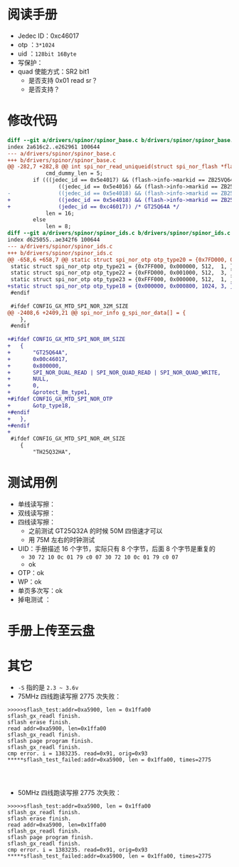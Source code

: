 
# 阅读手册

- Jedec ID：0xc46017
- otp ：`3*1024` 
- uid ：`128bit 16Byte` 
- 写保护：
- quad 使能方式：SR2 bit1
	- 是否支持 0x01 read sr？
	- 是否支持？


# 修改代码
```diff
diff --git a/drivers/spinor/spinor_base.c b/drivers/spinor/spinor_base.c
index 2a616c2..e262961 100644
--- a/drivers/spinor/spinor_base.c
+++ b/drivers/spinor/spinor_base.c
@@ -282,7 +282,8 @@ int spi_nor_read_uniqueid(struct spi_nor_flash *flash, unsigned char *buf, unsig
 			cmd_dummy_len = 5;
 		if (((jedec_id == 0x5e4017) && (flash->info->markid == ZB25VQ64B_C_D)) ||
 				((jedec_id == 0x5e4016) && (flash->info->markid == ZB25VQ32D)) ||
-				((jedec_id == 0x5e4018) && (flash->info->markid == ZB25VQ128D)))
+				((jedec_id == 0x5e4018) && (flash->info->markid == ZB25VQ128D)) ||
+				(jedec_id == 0xc46017)) /* GT25Q64A */
 			len = 16;
 		else
 			len = 8;
diff --git a/drivers/spinor/spinor_ids.c b/drivers/spinor/spinor_ids.c
index d625055..ae342f6 100644
--- a/drivers/spinor/spinor_ids.c
+++ b/drivers/spinor/spinor_ids.c
@@ -658,6 +658,7 @@ static struct spi_nor_otp otp_type20 = {0x7FD000, 0x001000, 512,  3, };
 static struct spi_nor_otp otp_type21 = {0x7FF000, 0x000000, 512,  1, };
 static struct spi_nor_otp otp_type22 = {0xFFD000, 0x001000, 512,  3, };
 static struct spi_nor_otp otp_type23 = {0xFFF000, 0x000000, 512,  1, };
+static struct spi_nor_otp otp_type18 = {0x000000, 0x000800, 1024, 3, };
 #endif
 
 #ifdef CONFIG_GX_MTD_SPI_NOR_32M_SIZE
@@ -2408,6 +2409,21 @@ spi_nor_info g_spi_nor_data[] = {
 	},
 #endif
 
+#ifdef CONFIG_GX_MTD_SPI_NOR_8M_SIZE
+	{
+		"GT25Q64A",
+		0x00c46017,
+		0x800000,
+		SPI_NOR_DUAL_READ | SPI_NOR_QUAD_READ | SPI_NOR_QUAD_WRITE,
+		NULL,
+		0,
+		&protect_8m_type1,
+#ifdef CONFIG_GX_MTD_SPI_NOR_OTP
+		&otp_type18,
+#endif
+	},
+#endif
+
 #ifdef CONFIG_GX_MTD_SPI_NOR_4M_SIZE
 	{
 		"TH25Q32HA",
```



# 测试用例 
- 单线读写擦：
- 双线读写擦：
- 四线读写擦：
	- 之前测试 GT25Q32A 的时候 50M 四倍速才可以
	- 用 75M 左右的时钟测试 
- UID：手册描述 16 个字节，实际只有 8 个字节，后面 8 个字节是重复的
	- `30 72 10 0c 01 79 c0 07 30 72 10 0c 01 79 c0 07`
	- ok
- OTP：ok
- WP：ok
- 单页多次写：ok
- 掉电测试 ：


# 手册上传至云盘 


# 其它 
- `-S` 指的是 `2.3 ~ 3.6v`
- 75MHz 四线跑读写擦 2775 次失败：
```
>>>>>sflash_test:addr=0xa5900, len = 0x1ffa00
sflash_gx_readl finish.
sflash erase finish.
read addr=0xa5900, len=0x1ffa00
sflash_gx_readl finish.
sflash page program finish.
sflash_gx_readl finish.
cmp error. i = 1383235. read=0x91, orig=0x93
*****sflash_test_failed:addr=0xa5900, len = 0x1ffa00, times=2775




```
- 50MHz 四线跑读写擦 2775 次失败：
```
>>>>>sflash_test:addr=0xa5900, len = 0x1ffa00
sflash_gx_readl finish.
sflash erase finish.
read addr=0xa5900, len=0x1ffa00
sflash_gx_readl finish.
sflash page program finish.
sflash_gx_readl finish.
cmp error. i = 1383235. read=0x91, orig=0x93
*****sflash_test_failed:addr=0xa5900, len = 0x1ffa00, times=2775
```
